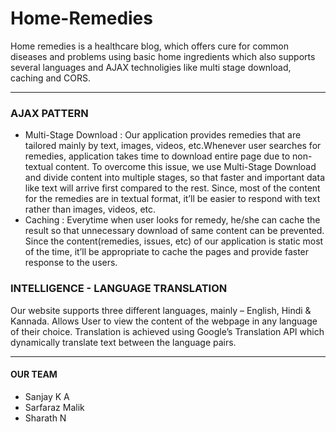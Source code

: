 # Home-Remedies
Home remedies is a healthcare blog, which offers cure for common diseases and problems using basic home ingredients which also supports several languages and AJAX technoligies like multi stage download, caching and CORS.

---

### AJAX PATTERN
* Multi-Stage Download : Our application provides remedies that are  tailored mainly by text, images, videos, etc.Whenever user searches for remedies, application takes time to download entire page due to non-textual content. To overcome this issue, we use Multi-Stage Download and divide content into multiple stages, so that faster and important data like text will arrive first compared to the rest. Since, most of the content for the remedies are in textual format, it’ll be easier to respond with text rather than images, videos, etc.
* Caching : Everytime when user looks for remedy, he/she can cache the result so that unnecessary download of same content can be prevented. Since the content(remedies, issues, etc) of our application is static most of the time, it’ll be appropriate to cache the pages and provide faster response to the users.


### INTELLIGENCE - LANGUAGE TRANSLATION
Our website supports three different languages, mainly – English, Hindi & Kannada. Allows User to view the content of the webpage in any language of their choice. Translation is achieved using Google’s  Translation API which dynamically translate text between the language pairs.

---

#### OUR TEAM
* Sanjay K A
* Sarfaraz Malik
* Sharath N
